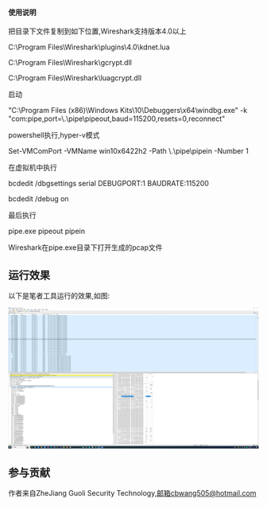 
#### 使用说明

把目录下文件复制到如下位置,Wireshark支持版本4.0以上

C:\Program Files\Wireshark\plugins\4.0\kdnet.lua

C:\Program Files\Wireshark\gcrypt.dll

C:\Program Files\Wireshark\luagcrypt.dll

启动

"C:\Program Files (x86)\Windows Kits\10\Debuggers\x64\windbg.exe" -k "com:pipe,port=\\.\pipe\pipeout,baud=115200,resets=0,reconnect"

powershell执行,hyper-v模式

Set-VMComPort -VMName win10x6422h2 -Path \\.\pipe\pipein -Number 1

在虚拟机中执行

bcdedit /dbgsettings serial DEBUGPORT:1 BAUDRATE:115200

bcdedit /debug on

最后执行

pipe.exe pipeout pipein

Wireshark在pipe.exe目录下打开生成的pcap文件

## 运行效果 ##

以下是笔者工具运行的效果,如图:

![查看大图](img/pipe.gif)



## 参与贡献 ##


作者来自ZheJiang Guoli Security Technology,邮箱cbwang505@hotmail.com